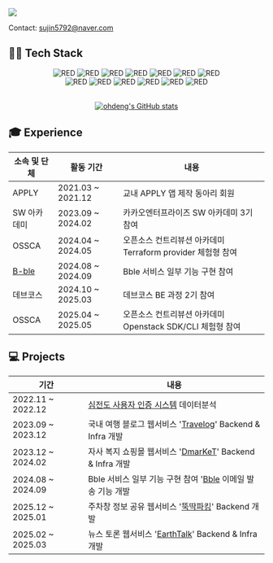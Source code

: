 ![](https://capsule-render.vercel.app/api?type=waving&height=150&text=Introduce🙋‍♀️&section=header&color=CDE4AD&fontSize=30&animation=twinkling )


<h> Contact: sujin5792@naver.com </h>

<h2>👨‍💻 Tech Stack  </h2>

<div align=center>
<div>
<img alt="RED" src ="https://img.shields.io/badge/JAVA-004027.svg?&style=for-the-badge&logo=Jameson&logoColor=white"/>
<img alt="RED" src ="https://img.shields.io/badge/SPRING-6DB33F.svg?&style=for-the-badge&logo=Spring&logoColor=white"/>
<img alt="RED" src ="https://img.shields.io/badge/MySQL-4479A1.svg?&style=for-the-badge&logo=MYSQL&logoColor=white"/>
<img alt="RED" src ="https://img.shields.io/badge/MariaDB-003545.svg?&style=for-the-badge&logo=MariaDB&logoColor=white"/>
<img alt="RED" src ="https://img.shields.io/badge/Spring_Security-6DB33F?style=for-the-badge&logo=spring-security&logoColor=white"/>
<img alt="RED" src ="https://img.shields.io/badge/OAuth_2.0-3C3C3C?style=for-the-badge&logo=auth0&logoColor=white"/>
<img alt="RED" src ="https://img.shields.io/badge/Intellij-000000.svg?&style=for-the-badge&logo=intellijidea&logoColor=white"/>
  
</div>

<div>
<img alt="RED" src ="https://img.shields.io/badge/elasticsearch-005571.svg?&style=for-the-badge&logo=elasticsearch&logoColor=white"/>
<img alt="RED" src ="https://img.shields.io/badge/githubactions-2088FF.svg?&style=for-the-badge&logo=githubactions&logoColor=white"/>
<img alt="RED" src ="https://img.shields.io/badge/docker-2496ED.svg?&style=for-the-badge&logo=docker&logoColor=white"/>
<img alt="RED" src ="https://img.shields.io/badge/aws-232F3E.svg?&style=for-the-badge&logo=amazonwebservices&logoColor=white"/> 
<img alt="RED" src ="https://img.shields.io/badge/linux-FCC624.svg?&style=for-the-badge&logo=linux&logoColor=white"/>
<img alt="RED" src ="https://img.shields.io/badge/terraform-844FBA.svg?&style=for-the-badge&logo=terraform&logoColor=white"/>

</div>
</div>

</br>
<div align=center>
  
[![ohdeng's GitHub stats](https://github-readme-stats.vercel.app/api?username=ohdeng02&theme=blue_navy&show_icons=true&hide=stars)](https://github.com/anuraghazra/github-readme-stats)
</div>

<h2>🎓 Experience</h2>

|소속 및 단체|활동 기간|내용|
|---|---|---|
|APPLY| 2021.03 ~ 2021.12| 교내 APPLY 앱 제작 동아리 회원
|SW 아카데미|2023.09 ~ 2024.02| 카카오엔터프라이즈 SW 아카데미 3기 참여
|OSSCA| 2024.04 ~ 2024.05| 오픈소스 컨트리뷰션 아카데미 Terraform provider 체험형 참여
|[B-ble](https://bblepro.com)| 2024.08 ~ 2024.09| Bble 서비스 일부 기능 구현 참여
|데브코스| 2024.10 ~ 2025.03| 데브코스 BE 과정 2기 참여
|OSSCA| 2025.04 ~ 2025.05| 오픈소스 컨트리뷰션 아카데미 Openstack SDK/CLI 체험형 참여

<!-- |가천대학교| 2020.03 ~ | 가천대학교 컴퓨터공학과 재학 -->
<!--|가천 영재교육원|2022.09 ~ 2022.10| 가천 영재교육원 RSA논문 예시코드 작성 |-->

<h2>💻 Projects</h3>

| 기간 | 내용 |
| --- | --- |
| 2022.11 ~ 2022.12 | <a href="https://github.com/p-project6/p_p">심전도 사용자 인증 시스템</a> 데이터분석 |
| 2023.09 ~ 2023.12 | 국내 여행 블로그 웹서비스 '<a href="https://github.com/Wanza2023">Travelog</a>' Backend & Infra 개발 |
| 2023.12 ~ 2024.02 | 자사 복지 쇼핑몰 웹서비스 '<a href="https://github.com/ohdeng02/dmarket-back">DmarKeT</a>' Backend & Infra 개발 |
| 2024.08 ~ 2024.09| Bble 서비스 일부 기능 구현 참여 '<a href="https://bblepro.com">Bble</a> 이메일 발송 기능 개발 |
| 2025.12 ~ 2025.01| 주차창 정보 공유 웹서비스 '<a href="https://github.com/prgrms-be-devcourse/NBE2-3-3-TEAM4">뚝딱파킹</a>' Backend 개발 |
| 2025.02 ~ 2025.03| 뉴스 토론 웹서비스 '<a href="https://github.com/prgrms-web-devcourse-final-project/WEB2_3_BlockB_BE">EarthTalk</a>' Backend & Infra 개발 |

<br/>

